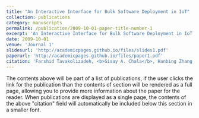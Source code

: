 ```yaml
---
title: "An Interactive Interface for Bulk Software Deployment in IoT"
collection: publications
category: manuscripts
permalink: /publication/2009-10-01-paper-title-number-1
excerpt: 'An Interactive Interface for Bulk Software Deployment in IoT'
date: 2009-10-01
venue: 'Journal 1'
slidesurl: 'http://academicpages.github.io/files/slides1.pdf'
paperurl: 'http://academicpages.github.io/files/paper1.pdf'
citation: 'Farshid Tavakolizadeh, <b>Sisay A. Chala</b>, Hanbing Zhang. (2019). An Interactive Interface for Bulk Software Deployment in IoT. IOT 2019: 38:1-38:4' #'Your Name, You. (2009). &quot;Paper Title Number 1.&quot; <i>Journal 1</i>. 1(1).'
---
```


The contents above will be part of a list of publications, if the user clicks the link for the publication than the contents of section will be rendered as a full page, allowing you to provide more information about the paper for the reader. When publications are displayed as a single page, the contents of the above "citation" field will automatically be included below this section in a smaller font.